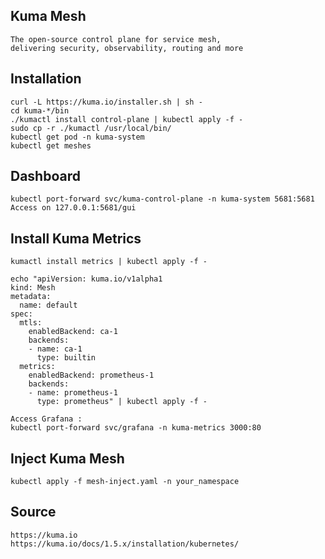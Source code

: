 ## Kuma Mesh
```
The open-source control plane for service mesh,
delivering security, observability, routing and more
```

## Installation

```
curl -L https://kuma.io/installer.sh | sh -
cd kuma-*/bin
./kumactl install control-plane | kubectl apply -f -
sudo cp -r ./kumactl /usr/local/bin/
kubectl get pod -n kuma-system
kubectl get meshes
```

## Dashboard

```
kubectl port-forward svc/kuma-control-plane -n kuma-system 5681:5681
Access on 127.0.0.1:5681/gui
```

## Install Kuma Metrics

```
kumactl install metrics | kubectl apply -f -
```

```
echo "apiVersion: kuma.io/v1alpha1
kind: Mesh
metadata:
  name: default
spec:
  mtls:
    enabledBackend: ca-1
    backends:
    - name: ca-1
      type: builtin
  metrics:
    enabledBackend: prometheus-1
    backends:
    - name: prometheus-1
      type: prometheus" | kubectl apply -f -
```

```
Access Grafana :
kubectl port-forward svc/grafana -n kuma-metrics 3000:80
```

## Inject Kuma Mesh
```
kubectl apply -f mesh-inject.yaml -n your_namespace
```

## Source

```
https://kuma.io
https://kuma.io/docs/1.5.x/installation/kubernetes/
```